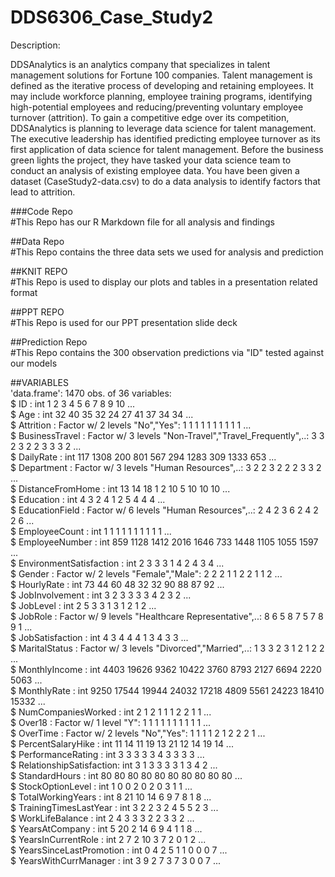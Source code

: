 # DDS6306_Case_Study2  

Description:  
  
DDSAnalytics is an analytics company that specializes in talent management solutions for Fortune 100 companies. Talent management is defined as the iterative process of developing and retaining employees. It may include workforce planning, employee training programs, identifying high-potential employees and reducing/preventing voluntary employee turnover (attrition). To gain a competitive edge over its competition, DDSAnalytics is planning to leverage data science for talent management. The executive leadership has identified predicting employee turnover as its first application of data science for talent management. Before the business green lights the project, they have tasked your data science team to conduct an analysis of existing employee data. You have been given a dataset (CaseStudy2-data.csv) to do a data analysis to identify factors that lead to attrition.  

###Code Repo  
#This Repo has our R Markdown file for all analysis and findings  

##Data Repo  
#This Repo contains the three data sets we used for analysis and prediction

##KNIT REPO  
#This Repo is used to display our plots and tables in a presentation related format

##PPT REPO  
#This Repo is used for our PPT presentation slide deck

##Prediction Repo  
#This Repo contains the 300 observation predictions via "ID" tested against our models

##VARIABLES  
'data.frame':	1470 obs. of  36 variables:  
$ ID                      : int  1 2 3 4 5 6 7 8 9 10 ...  
$ Age                     : int  32 40 35 32 24 27 41 37 34 34 ...  
$ Attrition               : Factor w/ 2 levels "No","Yes": 1 1 1 1 1 1 1 1 1 1 ...  
$ BusinessTravel          : Factor w/ 3 levels "Non-Travel","Travel_Frequently",..: 3 3 2 3 2 2 3 3 3 2 ...  
$ DailyRate               : int  117 1308 200 801 567 294 1283 309 1333 653 ...  
$ Department              : Factor w/ 3 levels "Human Resources",..: 3 2 2 3 2 2 2 3 3 2 ...  
$ DistanceFromHome        : int  13 14 18 1 2 10 5 10 10 10 ...  
$ Education               : int  4 3 2 4 1 2 5 4 4 4 ...  
$ EducationField          : Factor w/ 6 levels "Human Resources",..: 2 4 2 3 6 2 4 2 2 6 ...  
$ EmployeeCount           : int  1 1 1 1 1 1 1 1 1 1 ...  
$ EmployeeNumber          : int  859 1128 1412 2016 1646 733 1448 1105 1055 1597 ...  
$ EnvironmentSatisfaction : int  2 3 3 3 1 4 2 4 3 4 ...  
$ Gender                  : Factor w/ 2 levels "Female","Male": 2 2 2 1 1 2 2 1 1 2 ...  
$ HourlyRate              : int  73 44 60 48 32 32 90 88 87 92 ...  
$ JobInvolvement          : int  3 2 3 3 3 3 4 2 3 2 ...  
$ JobLevel                : int  2 5 3 3 1 3 1 2 1 2 ...  
$ JobRole                 : Factor w/ 9 levels "Healthcare Representative",..: 8 6 5 8 7 5 7 8 9 1 ...  
$ JobSatisfaction         : int  4 3 4 4 4 1 3 4 3 3 ...  
$ MaritalStatus           : Factor w/ 3 levels "Divorced","Married",..: 1 3 3 2 3 1 2 1 2 2 ...  
$ MonthlyIncome           : int  4403 19626 9362 10422 3760 8793 2127 6694 2220 5063 ...  
$ MonthlyRate             : int  9250 17544 19944 24032 17218 4809 5561 24223 18410 15332 ...  
$ NumCompaniesWorked      : int  2 1 2 1 1 1 2 2 1 1 ...  
$ Over18                  : Factor w/ 1 level "Y": 1 1 1 1 1 1 1 1 1 1 ...  
$ OverTime                : Factor w/ 2 levels "No","Yes": 1 1 1 1 2 1 2 2 2 1 ...  
$ PercentSalaryHike       : int  11 14 11 19 13 21 12 14 19 14 ...  
$ PerformanceRating       : int  3 3 3 3 3 4 3 3 3 3 ...  
$ RelationshipSatisfaction: int  3 1 3 3 3 3 1 3 4 2 ...  
$ StandardHours           : int  80 80 80 80 80 80 80 80 80 80 ...  
$ StockOptionLevel        : int  1 0 0 2 0 2 0 3 1 1 ...  
$ TotalWorkingYears       : int  8 21 10 14 6 9 7 8 1 8 ...  
$ TrainingTimesLastYear   : int  3 2 2 3 2 4 5 5 2 3 ...  
$ WorkLifeBalance         : int  2 4 3 3 3 2 2 3 3 2 ...  
$ YearsAtCompany          : int  5 20 2 14 6 9 4 1 1 8 ...  
$ YearsInCurrentRole      : int  2 7 2 10 3 7 2 0 1 2 ...  
$ YearsSinceLastPromotion : int  0 4 2 5 1 1 0 0 0 7 ...  
$ YearsWithCurrManager    : int  3 9 2 7 3 7 3 0 0 7 ...
